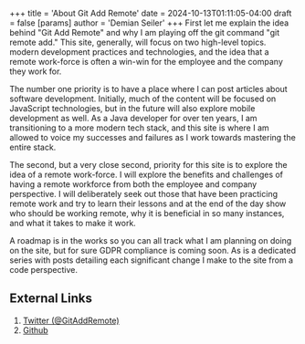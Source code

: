 +++
title = 'About Git Add Remote'
date = 2024-10-13T01:11:05-04:00
draft = false
[params]
  author = 'Demian Seiler'
+++
First let me explain the idea behind "Git Add Remote" and why I am playing off the git command "git remote add." This site, generally, will focus on two high-level topics. modern development practices and technologies, and the idea that a remote work-force is often a win-win for the employee and the company they work for. 

<!--more-->

The number one priority is to have a place where I can post articles about software development. Initially, much of the content will be focused on JavaScript technologies, but in the future will also explore mobile development as well. As a Java developer for over ten years, I am transitioning to a more modern tech stack, and this site is where I am allowed to voice my successes and failures as I work towards mastering the entire stack.

The second, but a very close second, priority for this site is to explore the idea of a remote work-force. I will explore the benefits and challenges of having a remote workforce from both the employee and company perspective. I will deliberately seek out those that have been practicing remote work and try to learn their lessons and at the end of the day show who should be working remote, why it is beneficial in so many instances, and what it takes to make it work.

A roadmap is in the works so you can all track what I am planning on doing on the site, but for sure GDPR compliance is coming soon. As is a dedicated series with posts detailing each significant change I make to the site from a code perspective.

## External Links

1. [Twitter (@GitAddRemote)](http://twitter.com/gitaddremote)
2. [Github](https://github.com/GitAddRemote)

